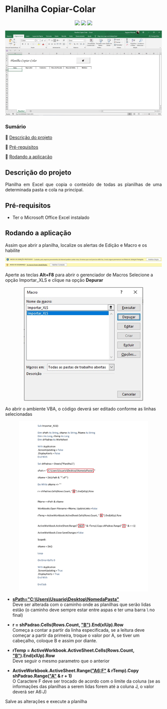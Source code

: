 # Planilha Copiar-Colar
<p align="center">
  <img src="https://img.shields.io/static/v1?label=VBA&message=MsExcel&color=green&style=for-the-badge&logo=microsoftoffice"/>
  <img src="http://img.shields.io/static/v1?label=SIZE&message=19.4 KB&color=blue&style=for-the-badge"/>
  <img src="http://img.shields.io/static/v1?label=STATUS&message=CONCLUIDO&color=GREEN&style=for-the-badge"/>
</p>

 <p align="center"><img src="https://github.com/almeidastor/VBAs/blob/main/Planilha%20Copiar-Colar/Readme-repository/cover.jpg"></p>

### Sumário
🔹 [Descrição do projeto](#descrição-do-projeto)

🔹 [Pré-requisitos](#pré-requisitos)

🔹 [Rodando a aplicação](#rodando-a-aplicação)





## Descrição do projeto 
<p align="justify">
  Planilha em Excel que copia o conteúdo de todas as planilhas de uma determinada pasta e cola na principal.
</p>



## Pré-requisitos
* Ter o Microsoft Office Excel instalado



## Rodando a aplicação
Assim que abrir a planilha, localize os alertas de Edição e Macro e os habilite

  <p align="center"><img src="https://github.com/almeidastor/VBAs/blob/main/Planilha%20Copiar-Colar/Readme-repository/ativacaoexcel.png"></p>
  
Aperte as teclas <b>Alt+F8</b> para abrir o gerenciador de Macros
Selecione a opção Importar_XLS e clique na opção <b>Depurar</b>

 <p align="center"><img src="https://github.com/almeidastor/VBAs/blob/main/Planilha%20Copiar-Colar/Readme-repository/macroimportar.jpg"></p>
 
 Ao abrir o ambiente VBA, o código deverá ser editado conforme as linhas selecionadas
 
 <p align="center"><img src="https://github.com/almeidastor/VBAs/blob/main/Planilha%20Copiar-Colar/Readme-repository/codemacro.jpg" width=415></p>

* <b><u>sPath="C:\Users\Usuario\Desktop\NomedaPasta\"</u></b></br>
Deve ser alterada com o caminho onde as planilhas que serão lidas estão (o caminho deve sempre estar entre aspas e ter uma barra \ no final)

* <b>r = shPadrao.Cells(Rows.Count, <u>"B"</u>).End(xlUp).Row</b></br>
Começa a contar a partir da linha especificada, se a leitura deve começar a partir da primeira, troque o valor por A, se tiver um cabeçalho, coloque B e assim por diante.

* <b>rTemp = ActiveWorkbook.ActiveSheet.Cells(Rows.Count, <u>"B"</u>).End(xlUp).Row</b></br>
Deve seguir o mesmo parametro que o anterior

* <b>ActiveWorkbook.ActiveSheet.Range(<u>"A6:F"</u> & rTemp).Copy shPadrao.Range(<u>"A"</u> & r + 1)</b></br>
O Caractere F deve ser trocado de acordo com o limite da coluna (se as informações das planilhas a serem lidas forem até a coluna J, o valor deverá ser A6:J)

Salve as alterações e execute a planilha


